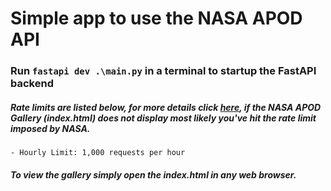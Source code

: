 # Simple app to use the NASA APOD API

### Run `fastapi dev .\main.py` in a terminal to startup the FastAPI backend

##### Rate limits are listed below, for more details click [here](https://api.nasa.gov/#signUp), if the NASA APOD Gallery (index.html) does not display most likely you've hit the rate limit imposed by NASA.
    - Hourly Limit: 1,000 requests per hour


##### To view the gallery simply open the index.html in any web browser.